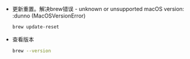 * 更新重置。解决brew错误 - unknown or unsupported macOS version: :dunno (MacOSVersionError)

  ```sh
  brew update-reset
  ```

* 查看版本

  ```sh
  brew --version
  ```

  


